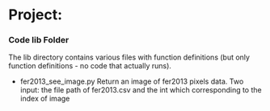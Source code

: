 # Project: 
### Code lib Folder

The lib directory contains various files with function definitions (but only function definitions - no code that actually runs).

 + fer2013_see_image.py
  Return an image of fer2013 pixels data. 
  Two input: the file path of fer2013.csv and the int which corresponding to the index of image
